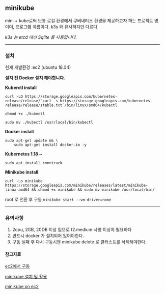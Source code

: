 
## minikube

mini + kube로써 보통 로컬 환경에서 쿠버네티스 환경을 제공하고자 하는 프로젝트 명이며, 프로그램 이름이다. k3s 와 유사하지만 다르다.

*k3s 는 etcd 대신 Sqlite 를 사용합니다.*

---
### 설치


현재 개발환경 :ec2 (ubuntu 18.04)

**설치 전 Docker 설치 해야합니다.**

**Kuberctl install**
```
curl -LO https://storage.googleapis.com/kubernetes-release/release/`curl -s https://storage.googleapis.com/kubernetes-release/release/stable.txt`/bin/linux/amd64/kubectl

chmod +x ./kubectl

sudo mv ./kubectl /usr/local/bin/kubectl
```

**Docker install**

```
sudo apt-get update && \
    sudo apt-get install docker.io -y
```



**Kubernetes 1.18 ~**

```sudo apt install conntrack```



**Minikube install**
```
curl -Lo minikube https://storage.googleapis.com/minikube/releases/latest/minikube-linux-amd64 && chmod +x minikube && sudo mv minikube /usr/local/bin/
```

root 로 전환 후 구동 ```minikube start --vm-driver=none ```

---

### 유의사항 

1. 2cpu, 2GB, 20DB 이상 임으로 t2.medium 사양 이상이 필요하다 
2. 반드시 docker 가 설치되어 있어야한다.
3. 구동 실패 후 다시 구동시엔 minikube delete 로 클러스트를 삭제해야한다.



#### 참고자료

[ec2에서 구동 ](https://www.oops4u.com/2366)

[minikube 설치 및 활용](https://medium.com/@cratios48/minikube-%EC%84%A4%EC%B9%98-%EB%B0%8F-%ED%99%9C%EC%9A%A9-4a63ddbc7fcb)

[minikube on ec2](https://www.radishlogic.com/kubernetes/running-minikube-in-aws-ec2-ubuntu/)
